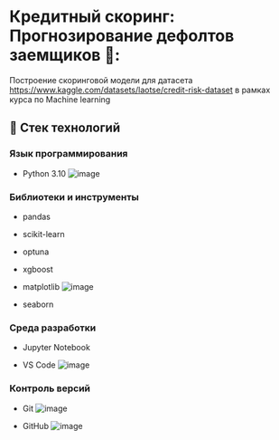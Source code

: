 # Кредитный скоринг: Прогнозирование дефолтов заемщиков 🏦:
Построение скоринговой модели для датасета https://www.kaggle.com/datasets/laotse/credit-risk-dataset в рамках курса по Machine learning
## 🧰 Стек технологий

### Язык программирования
- Python 3.10 ![image](https://github.com/user-attachments/assets/f7cb95ba-eaa1-4365-87e4-12b555bb4dbf)


### Библиотеки и инструменты
- pandas
- scikit-learn
- optuna
- xgboost
- matplotlib ![image](https://github.com/user-attachments/assets/6fdbda17-b6b1-4c21-810b-c5f4f9e5b317)

- seaborn

### Среда разработки
- Jupyter Notebook 

- VS Code ![image](https://github.com/user-attachments/assets/db98ce38-2beb-4706-ae7f-053da3c878d2)


### Контроль версий
- Git ![image](https://github.com/user-attachments/assets/d5437cd6-244c-468e-b013-26efa7759dec)

- GitHub ![image](https://github.com/user-attachments/assets/ecd7f24e-c47b-464e-8027-83c7ecf94b60)


